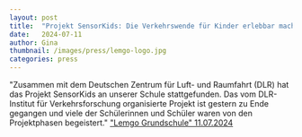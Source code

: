 ```yaml
---
layout: post
title:  "Projekt SensorKids: Die Verkehrswende für Kinder erlebbar machen 2023-2024"
date:   2024-07-11
author: Gina
thumbnail: /images/press/lemgo-logo.jpg
categories: press
---
```

"Zusammen mit dem Deutschen Zentrum für Luft- und Raumfahrt (DLR) hat das Projekt SensorKids an unserer Schule stattgefunden. Das vom DLR-Institut für Verkehrsforschung organisierte Projekt ist gestern zu Ende gegangen und viele der Schülerinnen und Schüler waren von den Projektphasen begeistert."
<a href="https://www.lemgogrundschule.de/projekt-sensorkids-die-verkehrswende-fuer-kinder-erlebbar-machen-2023-2024/">"Lemgo Grundschule" 11.07.2024</a>

